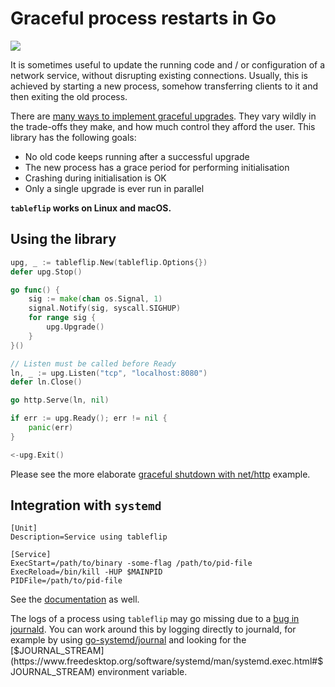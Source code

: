 # Graceful process restarts in Go

[![](https://godoc.org/github.com/flyaways/tableflip?status.svg)](https://godoc.org/github.com/flyaways/tableflip)

It is sometimes useful to update the running code and / or configuration of a
network service, without disrupting existing connections. Usually, this is
achieved by starting a new process, somehow transferring clients to it and
then exiting the old process.

There are [many ways to implement graceful upgrades](https://blog.cloudflare.com/graceful-upgrades-in-go/).
They vary wildly in the trade-offs they make, and how much control they afford the user. This library
has the following goals:

* No old code keeps running after a successful upgrade
* The new process has a grace period for performing initialisation
* Crashing during initialisation is OK
* Only a single upgrade is ever run in parallel

**`tableflip` works on Linux and macOS.**

## Using the library

```Go
upg, _ := tableflip.New(tableflip.Options{})
defer upg.Stop()

go func() {
	sig := make(chan os.Signal, 1)
	signal.Notify(sig, syscall.SIGHUP)
	for range sig {
		upg.Upgrade()
	}
}()

// Listen must be called before Ready
ln, _ := upg.Listen("tcp", "localhost:8080")
defer ln.Close()

go http.Serve(ln, nil)

if err := upg.Ready(); err != nil {
	panic(err)
}

<-upg.Exit()
```

Please see the more elaborate [graceful shutdown with net/http](http_example_test.go) example.

## Integration with `systemd`

```
[Unit]
Description=Service using tableflip

[Service]
ExecStart=/path/to/binary -some-flag /path/to/pid-file
ExecReload=/bin/kill -HUP $MAINPID
PIDFile=/path/to/pid-file
```

See the [documentation](https://godoc.org/github.com/flyaways/tableflip) as well.

The logs of a process using `tableflip` may go missing due to a [bug in journald](https://github.com/systemd/systemd/issues/13708). You can work around this by logging directly to journald, for example by using [go-systemd/journal](https://godoc.org/github.com/coreos/go-systemd/journal) and looking for the [$JOURNAL_STREAM](https://www.freedesktop.org/software/systemd/man/systemd.exec.html#$JOURNAL_STREAM) environment variable.

